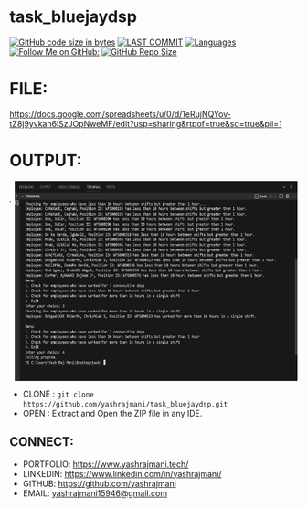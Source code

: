 # task_bluejaydsp
[![GitHub code size in bytes](https://img.shields.io/github/languages/code-size/yashrajmani/task_bluejaydsp?style=for-the-badge)](https://github.com/yashrajmani/)
[![LAST COMMIT](https://img.shields.io/github/last-commit/yashrajmani/task_bluejaydsp?style=for-the-badge)](https://github.com/yashrajmani/)
[![Languages](https://img.shields.io/github/languages/count/yashrajmani/task_bluejaydsp?style=for-the-badge)](https://github.com/yashrajmani/)
[![Follow Me on GitHub:](https://img.shields.io/github/followers/yashrajmani?style=for-the-badge)](https://github.com/yashrajmani/)
[![GitHub Repo Size](https://img.shields.io/github/repo-size/yashrajmani/task_bluejaydsp?style=for-the-badge)](https://github.com/yashrajmani/)

# FILE:
https://docs.google.com/spreadsheets/u/0/d/1eRujNQYov-tZ8j9yvkah6lSzJOpNweMF/edit?usp=sharing&rtpof=true&sd=true&pli=1

# OUTPUT:
<img src="https://github.com/yashrajmani/task_bluejaydsp/blob/main/output.jpg" align="center" height="350" width="600"/>
	
- CLONE : `git clone https://github.com/yashrajmani/task_bluejaydsp.git` 
- OPEN : Extract and Open the ZIP file in any IDE.

## CONNECT:
- PORTFOLIO: https://www.yashrajmani.tech/
- LINKEDIN: https://www.linkedin.com/in/yashrajmani/
- GITHUB: https://github.com/yashrajmani
- EMAIL: yashrajmani15946@gmail.com


